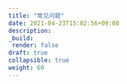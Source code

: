 ```yaml
---
title: "常见问题"
date: 2021-04-23T15:02:56+09:00
description:
_build:
 render: false 
draft: true
collapsible: true
weight: 60
---
```

